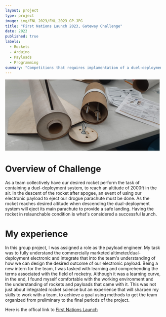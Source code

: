```yaml
---
layout: project
type: project
image: img/FNL 2023/FNL_2023_GP.JPG
title: "First Nations Launch 2023, Gateway Challenge"
date: 2023
published: true
labels:
  - Rockets
  - Arduino
  - Payloads
  - Programming  
summary: "Competitions that requires implamentation of a duel-deployment system into a high powerd rocket."
---
```

<img width="500px" 
     class="text-center p-4" 
     src="../img/FNL 2023/FNL_2023_Rocket.jpg" >


# Overview of Challenge
As a team collectively have our desired rocket perform the task of containing a duel-deployment system, to reach an altitude of 2000ft in the air. In the descent of the rocket after apogee, an event of using our electronic payload to eject our drogue parachute must be done. As the rocket reaches desired altitude when descending the dual-deployment system will eject its main parachute to provide a safe landing. Having the rocket in relaunchable condition is what's considered a successful launch.

# My experience
In this group project, I was assigned a role as the payload engineer. My task was to fully understand the commercially marketed altimeter/dual-deployment electronic and integrate that into the team's understanding of how we can design the desired outcome of our electronic payload. Being a new intern for the team, I was tasked with learning and comprehending the terms associated with the field of rocketry. Although it was a learning curve, in the end, I found myself comfortable with the working environment and the understanding of rockets and payloads that came with it. This was not just about integrated rocket science but an experience that will sharpen my skills to work with a team, to achieve a goal using methods to get the team organized from preliminary to the final periods of the project.

Here is the offical link to [First Nations Launch](https://spacegrant.carthage.edu/first-nations-launch/)
